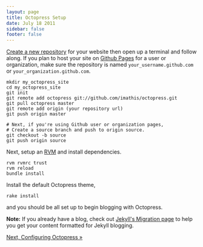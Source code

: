 ```yaml
---
layout: page
title: Octopress Setup
date: July 18 2011
sidebar: false
footer: false
---
```


[Create a new repository](https://github.com/repositories/new) for your website then
open up a terminal and follow along. If you plan to host your site on [Github Pages](http://pages.github.com) for a user or organization, make sure the
repository is named `your_username.github.com` or `your_organization.github.com`.

    mkdir my_octopress_site
    cd my_octopress_site
    git init
    git remote add octopress git://github.com/imathis/octopress.git
    git pull octopress master
    git remote add origin (your repository url)
    git push origin master

    # Next, if you're using Github user or organization pages,
    # Create a source branch and push to origin source.
    git checkout -b source
    git push origin source


Next, setup an [RVM](http://beginrescueend.com/) and install dependencies.

    rvm rvmrc trust
    rvm reload
    bundle install

Install the default Octopress theme,

    rake install

and you should be all set up to begin blogging with Octopress.

**Note:** If you already have a blog, check out [Jekyll's Migration page](https://github.com/mojombo/jekyll/wiki/blog-migrations) to help you get your content formatted for Jekyll blogging.


[Next, Configuring Octopress &raquo;](/docs/configuring)
